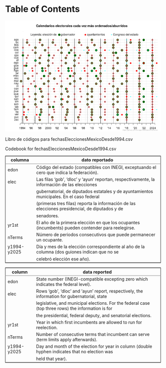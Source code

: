 
# Table of Contents



![img](./plot/cal.png)

Libro de códigos para fechasEleccionesMexicoDesde1994.csv

Codebook for fechasEleccionesMexicoDesde1994.csv

<table border="2" cellspacing="0" cellpadding="6" rules="groups" frame="hsides">


<colgroup>
<col  class="org-left" />

<col  class="org-left" />
</colgroup>
<thead>
<tr>
<th scope="col" class="org-left">columna</th>
<th scope="col" class="org-left">dato reportado</th>
</tr>
</thead>

<tbody>
<tr>
<td class="org-left">edon</td>
<td class="org-left">Código del estado (compatibles con INEGI, exceptuando el cero que indica la federación).</td>
</tr>


<tr>
<td class="org-left">elec</td>
<td class="org-left">Las filas ‘gob’, ‘dloc’ y ‘ayun’ reportan, respectivamente, la información de las elecciones</td>
</tr>


<tr>
<td class="org-left">&#xa0;</td>
<td class="org-left">gubernatorial, de diputados estatales y de ayuntamientos municipales. En el caso federal</td>
</tr>


<tr>
<td class="org-left">&#xa0;</td>
<td class="org-left">(primeras tres filas) reporta la información de las elecciones presidencial, de diputados y de</td>
</tr>


<tr>
<td class="org-left">&#xa0;</td>
<td class="org-left">senadores.</td>
</tr>


<tr>
<td class="org-left">yr1st</td>
<td class="org-left">El año de la primera elección en que los ocupantes (incumbents) pueden contender para reelegirse.</td>
</tr>


<tr>
<td class="org-left">nTerms</td>
<td class="org-left">Número de periodos consecutivos que puede permanecer un ocupante.</td>
</tr>


<tr>
<td class="org-left">y1994-y2025</td>
<td class="org-left">Día y mes de la elección correspondiente al año de la columna (dos guiones indican que no se</td>
</tr>


<tr>
<td class="org-left">&#xa0;</td>
<td class="org-left">celebró elección ese año).</td>
</tr>
</tbody>
</table>

<table border="2" cellspacing="0" cellpadding="6" rules="groups" frame="hsides">


<colgroup>
<col  class="org-left" />

<col  class="org-left" />
</colgroup>
<thead>
<tr>
<th scope="col" class="org-left">column</th>
<th scope="col" class="org-left">data reported</th>
</tr>
</thead>

<tbody>
<tr>
<td class="org-left">edon</td>
<td class="org-left">State number (INEGI-compatible excepting zero which indicates the federal level).</td>
</tr>


<tr>
<td class="org-left">elec</td>
<td class="org-left">Rows ‘gob’, ‘dloc’ and ‘ayun’ report, respectively, the information for gubernatorial, state</td>
</tr>


<tr>
<td class="org-left">&#xa0;</td>
<td class="org-left">legislative, and municipal elections. For the federal case (top three rows) the information is for</td>
</tr>


<tr>
<td class="org-left">&#xa0;</td>
<td class="org-left">the presidential, federal deputy, and senatorial elections.</td>
</tr>


<tr>
<td class="org-left">yr1st</td>
<td class="org-left">Year in which first incumbents are allowed to run for reelection.</td>
</tr>


<tr>
<td class="org-left">nTerms</td>
<td class="org-left">Number of consecutive terms that incumbent can serve (term limits apply afterwards).</td>
</tr>


<tr>
<td class="org-left">y1994-y2025</td>
<td class="org-left">Day and month of the election for year in column (double hyphen indicates that no election was</td>
</tr>


<tr>
<td class="org-left">&#xa0;</td>
<td class="org-left">held that year).</td>
</tr>
</tbody>
</table>

